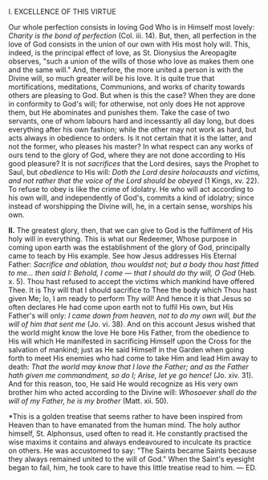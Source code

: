 
I. EXCELLENCE OF THIS VIRTUE

Our whole perfection consists in loving God Who is in Himself most lovely: *Charity is the bond of perfection* (Col. iii. 14). But, then, all perfection in the love of God consists in the union of our own with His most holy will. This, indeed, is the principal effect of love, as St. Dionysius the Areopagite observes, \"such a union of the wills of those who love as makes them one and the same will.\" And, therefore, the more united a person is with the Divine will, so much greater will be his love. It is quite true that mortifications, meditations, Communions, and works of charity towards others are pleasing to God. But when is this the case? When they are done in conformity to God\'s will; for otherwise, not only does He not approve them, but He abominates and punishes them. Take the case of two servants, one of whom labours hard and incessantly all day long, but does everything after his own fashion; while the other may not work as hard, but acts always in obedience to orders. Is it not certain that it is the latter, and not the former, who pleases his master? In what respect can any works of ours tend to the glory of God, where they are not done according to His good pleasure? It is not *sacrifices* that the Lord desires, says the Prophet to Saul, but *obedience* to His will: *Doth the Lord desire holocausts and victims, and not rather that the voice of the Lord should be obeyed* (1 Kings, xv. 22). To refuse to obey is like the crime of idolatry. He who will act according to his own will, and independently of God\'s, commits a kind of idolatry; since instead of worshipping the Divine will, he, in a certain sense, worships his own.

**II\.** The greatest glory, then, that we can give to God is the fulfilment of His holy will in everything. This is what our Redeemer, Whose purpose in coming upon earth was the establishment of the glory of God, principally came to teach by His example. See how Jesus addresses His Eternal Father: *Sacrifice and oblation, thou wouldst not; but a body thou hast fitted to me... then said I: Behold, I come — that I should do thy will, O God* (Heb. x. 5). Thou hast refused to accept the victims which mankind have offered Thee. It is Thy will that I should sacrifice to Thee the body which Thou hast given Me; lo, I am ready to perform Thy will! And hence it is that Jesus so often declares He had come upon earth not to fulfil His own, but His Father\'s will only: *I came down from heaven, not to do my own will, but the will of him that sent me* (Jo. vi. 38). And on this account Jesus wished that the world might know the love He bore His Father, from the obedience to His will which He manifested in sacrificing Himself upon the Cross for the salvation of mankind; just as He said Himself in the Garden when going forth to meet His enemies who had come to take Him and lead Him away to death: *That the world may know that I love the Father; and as the Father hath given me commandment, so do I; Arise, let ye go hence!* (Jo. xiv. 31). And for this reason, too, He said He would recognize as His very own brother him who acted according to the Divine will: *Whosoever shall do the will of my Father, he is my brother* (Matt. xii. 50).

\*This is a golden treatise that seems rather to have been inspired from Heaven than to have emanated from the human mind. The holy author himself, St. Alphonsus, used often to read it. He constantly practised the wise maxims it contains and always endeavoured to inculcate its practice on others. He was accustomed to say: \"The Saints became Saints because they always remained united to the will of God.\" When the Saint\'s eyesight began to fail, him, he took care to have this little treatise read to him. — ED.

